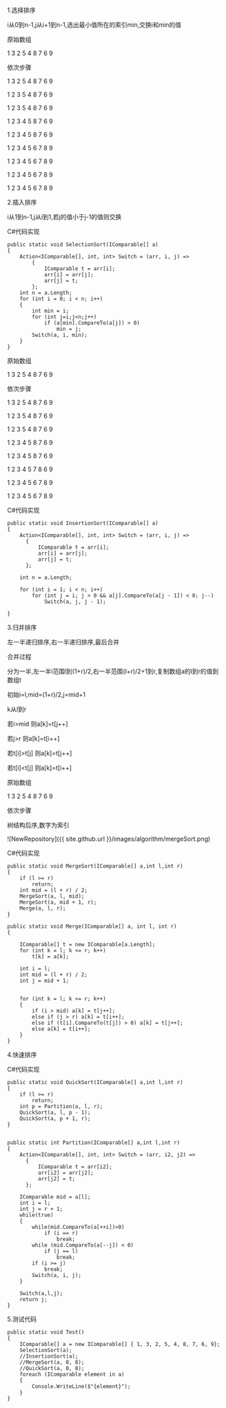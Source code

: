 
1.选择排序

i从0到n-1,j从i+1到n-1,选出最小值所在的索引min,交换i和min的值


原始数组

1 3 2 5 4 8 7 6 9

依次步骤

1 3 2 5 4 8 7 6 9

1 2 3 5 4 8 7 6 9

1 2 3 5 4 8 7 6 9

1 2 3 4 5 8 7 6 9

1 2 3 4 5 8 7 6 9

1 2 3 4 5 6 7 8 9

1 2 3 4 5 6 7 8 9

1 2 3 4 5 6 7 8 9

1 2 3 4 5 6 7 8 9



2.插入排序

i从1到n-1,j从i到1,若j的值小于j-1的值则交换

C#代码实现

	public static void SelectionSort(IComparable[] a)
    {
        Action<IComparable[], int, int> Switch = (arr, i, j) =>
            {
                IComparable t = arr[i];
                arr[i] = arr[j];
                arr[j] = t;
            };
        int n = a.Length;
        for (int i = 0; i < n; i++)
        {
            int min = i;
            for (int j=i;j<n;j++)
                if (a[min].CompareTo(a[j]) > 0)
                    min = j;
            Switch(a, i, min);
        }
    }


原始数组

1 3 2 5 4 8 7 6 9

依次步骤

1 3 2 5 4 8 7 6 9

1 2 3 5 4 8 7 6 9

1 2 3 5 4 8 7 6 9

1 2 3 4 5 8 7 6 9

1 2 3 4 5 8 7 6 9

1 2 3 4 5 7 8 6 9

1 2 3 4 5 6 7 8 9

1 2 3 4 5 6 7 8 9


C#代码实现

    public static void InsertionSort(IComparable[] a)
    {
        Action<IComparable[], int, int> Switch = (arr, i, j) =>
          {
              IComparable t = arr[i];
              arr[i] = arr[j];
              arr[j] = t;
          };

        int n = a.Length;

        for (int i = 1; i < n; i++)
            for (int j = i; j > 0 && a[j].CompareTo(a[j - 1]) < 0; j--)
                Switch(a, j, j - 1);

    }



3.归并排序

左一半递归排序,右一半递归排序,最后合并

合并过程

分为一半,左一半i范围l到(1+r)/2,右一半范围(l+r)/2+1到r,复制数组a的l到r的值到数组t

初始i=l,mid=(1+r)/2,j=mid+1

k从l到r

若i>mid 则a[k]=t[j++] 

若j>r 则a[k]=t[i++]

若t[i]>t[j] 则a[k]=t[j++]

若t[i]<t[j] 则a[k]=t[i++]


原始数组

1 3 2 5 4 8 7 6 9

依次步骤

树结构后序,数字为索引

 ![NewRepository]({{ site.github.url }}/images/algorithm/mergeSort.png)

C#代码实现

    public static void MergeSort(IComparable[] a,int l,int r)
    {
        if (l >= r)
            return;
        int mid = (l + r) / 2;
        MergeSort(a, l, mid);
        MergeSort(a, mid + 1, r);
        Merge(a, l, r);
    }

    public static void Merge(IComparable[] a, int l, int r)
    {

        IComparable[] t = new IComparable[a.Length];
        for (int k = l; k <= r; k++)
            t[k] = a[k];

        int i = l;
        int mid = (l + r) / 2;
        int j = mid + 1;


        for (int k = l; k <= r; k++)
        {
            if (i > mid) a[k] = t[j++];
            else if (j > r) a[k] = t[i++];
            else if (t[i].CompareTo(t[j]) > 0) a[k] = t[j++];
            else a[k] = t[i++];
        }
    }



4.快速排序


C#代码实现

    public static void QuickSort(IComparable[] a,int l,int r)
    {
        if (l >= r)
            return;
        int p = Partition(a, l, r);
        QuickSort(a, l, p - 1);
        QuickSort(a, p + 1, r);
    }


    public static int Partition(IComparable[] a,int l,int r)
    {
        Action<IComparable[], int, int> Switch = (arr, i2, j2) =>
          {
              IComparable t = arr[i2];
              arr[i2] = arr[j2];
              arr[j2] = t;
          };

        IComparable mid = a[l];
        int i = l;
        int j = r + 1;
        while(true)
        {
            while(mid.CompareTo(a[++i])>0) 
                if (i == r)
                    break;
            while (mid.CompareTo(a[--j]) < 0)
                if (j == l)
                    break;
            if (i >= j)
                break;
            Switch(a, i, j);
        }

        Switch(a,l,j);
        return j;
    }


5.测试代码

    public static void Test()
    {
        IComparable[] a = new IComparable[] { 1, 3, 2, 5, 4, 8, 7, 6, 9};
        SelectionSort(a);
		//InsertionSort(a);
		//MergeSort(a, 0, 8);
		//QuickSort(a, 0, 8);
        foreach (IComparable element in a)
        {
            Console.WriteLine($"{element}");
        }
    }
